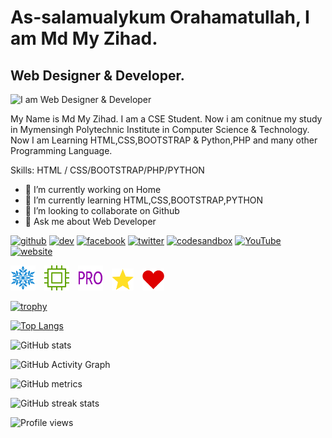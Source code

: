 # As-salamualykum Orahamatullah, I am Md My Zihad.
## Web Designer & Developer.

![I am Web Designer & Developer](https://scontent.fdac24-2.fna.fbcdn.net/v/t39.30808-6/325244045_2080036549052931_7227174533751970419_n.jpg?_nc_cat=111&ccb=1-7&_nc_sid=09cbfe&_nc_eui2=AeHxD8nfyipPSr6vd0HxfpKnkjCZhL-0ztOSMJmEv7TO0zp5XPkT1HYMordAoOmtrrTs-O2Un4aGnc0hwi9Bf7hs&_nc_ohc=vWkTa8Plj44AX-t4lpJ&_nc_ht=scontent.fdac24-2.fna&oh=00_AfAqJ77fdxOFKIS54_auMQMUbuL_iXuY6buWtZtRlnjrmQ&oe=63D1716E)







My Name is Md My Zihad. I am a CSE Student. Now i am conitnue my study in Mymensingh Polytechnic Institute in Computer Science & Technology. Now I am Learning HTML,CSS,BOOTSTRAP & Python,PHP and many other Programming Language. 

Skills: HTML / CSS/BOOTSTRAP/PHP/PYTHON

- 🔭 I’m currently working on Home 
- 🌱 I’m currently learning HTML,CSS,BOOTSTRAP,PYTHON 
- 👯 I’m looking to collaborate on Github 
- 💬 Ask me about Web Developer 


[<img src='https://cdn.jsdelivr.net/npm/simple-icons@3.0.1/icons/github.svg' alt='github' height='40'>](https://github.com/mdmyzihad2400)  [<img src='https://cdn.jsdelivr.net/npm/simple-icons@3.0.1/icons/hashnode.svg' alt='dev' height='40'>](mdmyzihad2400)  [<img src='https://cdn.jsdelivr.net/npm/simple-icons@3.0.1/icons/facebook.svg' alt='facebook' height='40'>](https://www.facebook.com/mdmyzihad2400)  [<img src='https://cdn.jsdelivr.net/npm/simple-icons@3.0.1/icons/twitter.svg' alt='twitter' height='40'>](https://twitter.com/mdmyzihad2400)  [<img src='https://cdn.jsdelivr.net/npm/simple-icons@3.0.1/icons/codesandbox.svg' alt='codesandbox' height='40'>](https://codesandbox.io/u/mdmyzihad2400)  [<img src='https://cdn.jsdelivr.net/npm/simple-icons@3.0.1/icons/youtube.svg' alt='YouTube' height='40'>](https://www.youtube.com/channel/mdmyzihad2400)  [<img src='https://cdn.jsdelivr.net/npm/simple-icons@3.0.1/icons/icloud.svg' alt='website' height='40'>](mdmyzihad2400)  

<a href='https://archiveprogram.github.com/'><img src='https://raw.githubusercontent.com/acervenky/animated-github-badges/master/assets/acbadge.gif' width='40' height='40'></a> <a href='https://docs.github.com/en/developers'><img src='https://raw.githubusercontent.com/acervenky/animated-github-badges/master/assets/devbadge.gif' width='40' height='40'></a> <a href='https://github.com/pricing'><img src='https://raw.githubusercontent.com/acervenky/animated-github-badges/master/assets/pro.gif' width='40' height='40'></a> <a href='https://stars.github.com/'><img src='https://raw.githubusercontent.com/acervenky/animated-github-badges/master/assets/starbadge.gif' width='35' height='35'></a> <a href='https://docs.github.com/en/github/supporting-the-open-source-community-with-github-sponsors'><img src='https://raw.githubusercontent.com/acervenky/animated-github-badges/master/assets/sponsorbadge.gif' width='35' height='35'></a> 

[![trophy](https://github-profile-trophy.vercel.app/?username=mdmyzihad2400)](https://github.com/ryo-ma/github-profile-trophy)

[![Top Langs](https://github-readme-stats.vercel.app/api/top-langs/?username=mdmyzihad2400)](https://github.com/anuraghazra/github-readme-stats)

![GitHub stats](https://github-readme-stats.vercel.app/api?username=mdmyzihad2400&show_icons=true&count_private=true)  

![GitHub Activity Graph](https://activity-graph.herokuapp.com/graph?username=mdmyzihad2400)  

![GitHub metrics](https://metrics.lecoq.io/mdmyzihad2400)  

![GitHub streak stats](https://streak-stats.demolab.com/?user=mdmyzihad2400)  

![Profile views](https://gpvc.arturio.dev/mdmyzihad2400)  
